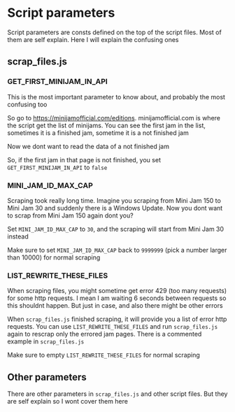# Script parameters
Script parameters are consts defined on the top of the script files. Most of them are self explain. Here I will explain the confusing ones

## scrap_files.js
### GET_FIRST_MINIJAM_IN_API
This is the most important parameter to know about, and probably the most confusing too

So go to https://minijamofficial.com/editions. minijamofficial.com is where the script get the list of minijams. You can see the first jam in the list, sometimes it is a finished jam, sometime it is a not finished jam

Now we dont want to read the data of a not finished jam

So, if the first jam in that page is not finished, you set `GET_FIRST_MINIJAM_IN_API` to `false`

### MINI_JAM_ID_MAX_CAP
Scraping took really long time. Imagine you scraping from Mini Jam 150 to Mini Jam 30 and suddenly there is a Windows Update. Now you dont want to scrap from Mini Jam 150 again dont you?

Set `MINI_JAM_ID_MAX_CAP` to `30`, and the scraping will start from Mini Jam 30 instead

Make sure to set `MINI_JAM_ID_MAX_CAP` back to `9999999` (pick a number larger than 10000) for normal scraping 

### LIST_REWRITE_THESE_FILES
When scraping files, you might sometime get error 429 (too many requests) for some http requests. I mean I am waiting 6 seconds between requests so this shouldnt happen. But just in case, and also there might be other errors

When `scrap_files.js` finished scraping, it will provide you a list of error http requests. You can use `LIST_REWRITE_THESE_FILES` and run `scrap_files.js` again to rescrap only the errored jam pages. There is a commented example in `scrap_files.js`

Make sure to empty `LIST_REWRITE_THESE_FILES` for normal scraping

## Other parameters
There are other parameters in `scrap_files.js` and other script files. But they are self explain so I wont cover them here
